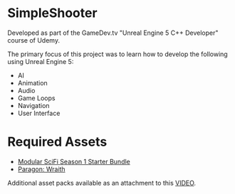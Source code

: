 # SimpleShooter
Developed as part of the GameDev.tv "Unreal Engine 5 C++ Developer" course of Udemy.

The primary focus of this project was to learn how to develop the following using Unreal Engine 5:
- AI
- Animation
- Audio
- Game Loops
- Navigation
- User Interface

# Required Assets
- [Modular SciFi Season 1 Starter Bundle](https://www.unrealengine.com/marketplace/en-US/product/modular-scifi-season-1-starter-bundle)
- [Paragon: Wraith](https://www.unrealengine.com/marketplace/en-US/product/paragon-wraith)

Additional asset packs available as an attachment to this [VIDEO](https://www.udemy.com/course/unrealcourse/learn/lecture/31732132#content).
